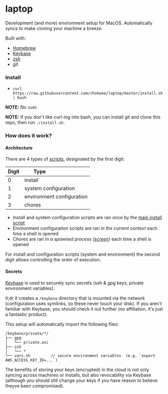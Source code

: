 # laptop

Development (and more) environment setup for MacOS. Automatically syncs to make cloning your machine a breeze.

Built with:
- [Homebrew][]
- [Keybase][]
- [zsh][]
- git


### Install

- `curl https://raw.githubusercontent.com/chokeee/laptop/master/install.sh | bash`

**NOTE:** No `sudo`

**NOTE:** If you don't like curl-ing into bash, you can install git and clone this repo, then run `./install.sh`.


### How does it work?

#### Architecture

There are 4 types of [scripts](./scripts), designated by the first digit:

| Digit | Type                          |
|-------|-------------------------------|
| 0     | install                       |
| 1     | system configuration          |
| 2     | environment configuration     |
| 3     | chores                        |

- Install and system configuration scripts are ran once by the [main install script](./install.sh)
- Environment configuration scripts are ran _in the current context_ each time a shell is opened
- Chores are ran _in a spawned process ([screen][])_ each time a shell is opened

For install and configuration scripts (system and environment) the second digit allows controlling the order of execution.

#### Secrets

[Keybase][] is used to securely sync secrets (ssh & gpg keys, private environment variables).

tl;dr it creates a `/keybase` directory that is mounted via the network (configuration uses symlinks, so these never touch your disk). If you aren't familiar with Keybase, you should check it out further (no affiliation, it's just a fantastic product).

This setup will automatically import the following files:

```
/keybase/private/*/
├── gpg
│   └── private.asc
├── ssh
│   └── *
└── vars.sh         // secure environment variables  (e.g. `export AWS_ACCESS_KEY_ID=...`)
```

The benefits of storing your keys (encrypted) in the cloud is not only syncing across machines or installs, but also revocability via Keybase (although you should still change your keys if you have reason to believe theyve been compromised).

[Homebrew]: https://brew.sh/
[Keybase]: https://keybase.io/
[zsh]: https://zsh.org
[screen]: https://www.gnu.org/software/screen/
